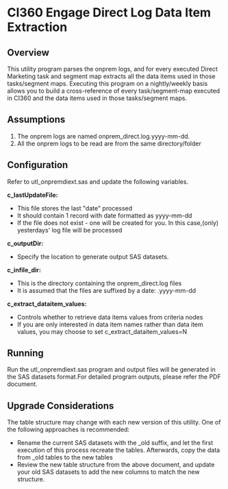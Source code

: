 # CI360 Engage Direct Log Data Item Extraction

## Overview

This utility program parses the onprem logs, and for every executed Direct Marketing task and segment map extracts all the data items used in those tasks/segment maps.  Executing this program on a nightly/weekly basis allows you to build a cross-reference of every task/segment-map executed in CI360 and the data items used in those tasks/segment maps.

## Assumptions

1.	The onprem logs are named onprem_direct.log.yyyy-mm-dd.
2.	All the onprem logs to be read are from the same directory/folder

## Configuration

Refer to utl_onpremdiext.sas and update the following variables.

**c_lastUpdateFile:**
- This file stores the last "date" processed
- It should contain 1 record with date formatted as yyyy-mm-dd
- If the file does not exist - one will be created for you. In this case,(only) yesterdays' log file will be processed

**c_outputDir:**	
- Specify the location to generate output SAS datasets.

**c_infile_dir:**

- This is the directory containing the onprem_direct.log files
- It is assumed that the files are suffixed by a date: .yyyy-mm-dd

**c_extract_dataitem_values:**

- Controls whether to retrieve data items values from criteria nodes
- If you are only interested in data item names rather than data item values, you may choose to set c_extract_dataitem_values=N

## Running

Run the utl_onpremdiext.sas program and output files will be generated in the SAS datasets format.For detailed program outputs, please refer the PDF document.

## Upgrade Considerations

The table structure may change with each new version of this utility.  One of the following approaches is recommended:
-	Rename the current SAS datasets with the _old suffix, and let the first execution of this process recreate the tables.  Afterwards, copy the data from _old tables to the new tables
-	Review the new table structure from the above document, and update your old SAS datasets to add the new columns to match the new structure.  

